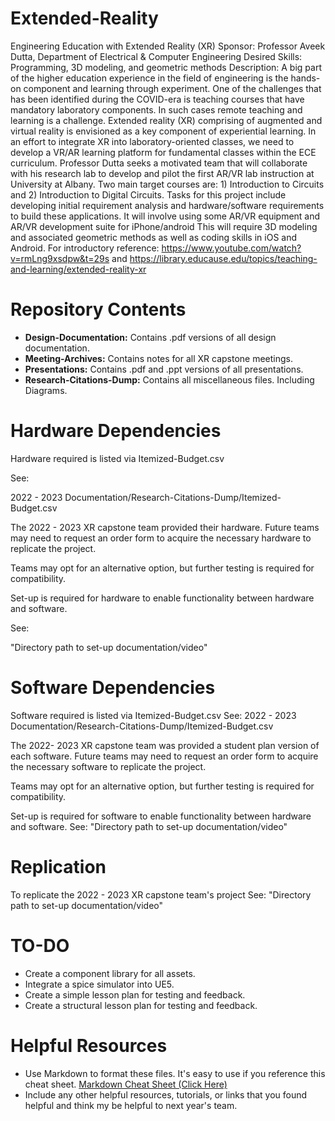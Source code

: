 # Extended-Reality

[comment]: <> (This is a comment, it will not be included)

Engineering Education with Extended Reality (XR) 
Sponsor: Professor Aveek Dutta, Department of Electrical & Computer Engineering 
Desired Skills:  Programming, 3D modeling, and geometric methods 
Description: A big part of the higher education experience in the field of engineering is the hands-on component and learning through experiment.
One of the challenges that has been identified during the COVID-era is teaching courses that have mandatory laboratory components.
In such cases remote teaching and learning is a challenge.
Extended reality (XR) comprising of augmented and virtual reality is envisioned as a key component of experiential learning.
In an effort to integrate XR into laboratory-oriented classes, we need to develop a VR/AR learning platform for fundamental classes within the ECE curriculum.
Professor Dutta seeks a motivated team that will collaborate with his research lab to develop and pilot the first AR/VR lab instruction at University at Albany.
Two main target courses are: 1) Introduction to Circuits and 2) Introduction to Digital Circuits.
Tasks for this project include developing initial requirement analysis and hardware/software requirements to build these applications.
It will involve using some AR/VR equipment and AR/VR development suite for iPhone/android
This will require 3D modeling and associated geometric methods as well as coding skills in iOS and Android.
For introductory reference: https://www.youtube.com/watch?v=rmLng9xsdpw&t=29s and https://library.educause.edu/topics/teaching-and-learning/extended-reality-xr   

[comment]: <> (
//Template
//Include a very brief description [a couple sentences] of your project here. We will use this as the GitHub repository description.)

# Repository Contents

* **Design-Documentation:** Contains .pdf versions of all design documentation.
* **Meeting-Archives:** Contains notes for all XR capstone meetings.
* **Presentations:** Contains .pdf and .ppt versions of all presentations.
* **Research-Citations-Dump:** Contains all miscellaneous files. Including Diagrams.

[comment]: <> (Provide a list of all the contents in this repository. Make it easy for someone to understand what is contained here by briefly describe the contents for each folder/item.)

[comment]: <> (* **REPORT:** All repositories must include a PDF copy of the final report.)
[comment]: <> (* **FINAL PRESENTATION:** Copy of your final presentation slides.)
[comment]: <> (* **SOURCE CODE:** All source code related to the project in a very well-organized fashion.])
[comment]: <> (* **SIMULATIONS:** Include any SPICE, Simulink, or other simulations that will be useful for a future team)
[comment]: <> (* **ANY DELIVERABLES:** Include anything that is relevant and helpful to either the stakeholder or next year's team.)
[comment]: <> (* **PASSWORDS/HOSTNAMES:** Include any usernames, passwords, and/or hostnames that are needed or useful [such as anything on a backend server]. If you have this information, include two copies of the report. One copy named "REPORT_SENSITIVE.pdf" that contains an appendix with this information, and another copy that does not contain this information.)

# Hardware Dependencies

Hardware required is listed via Itemized-Budget.csv
 
See:
 
2022 - 2023 Documentation/Research-Citations-Dump/Itemized-Budget.csv
 
The 2022 - 2023 XR capstone team provided their hardware.
Future teams may need to request an order form to acquire the necessary hardware to replicate the project.
 
Teams may opt for an alternative option, but further testing is required for compatibility.
 
Set-up is required for hardware to enable functionality between hardware and software.
 
See:
 
"Directory path to set-up documentation/video"

[comment]: <> (* What hardware would the next team need to replicate your work? Include links to specific equipment when possible.)
[comment]: <> (* Who has the equipment [professor, stakeholder, etc...]? Do they need to purchase anything?)
[comment]: <> (* Is anything needed to be assembled to replicate your work?)
[comment]: <> (* What testing equipment did you use? [if applicable])

# Software Dependencies

Software required is listed via Itemized-Budget.csv
See:
2022 - 2023 Documentation/Research-Citations-Dump/Itemized-Budget.csv

The 2022- 2023 XR capstone team was provided a student plan version of each software.
Future teams may need to request an order form to acquire the necessary software to replicate the project.

Teams may opt for an alternative option, but further testing is required for compatibility.

Set-up is required for software to enable functionality between hardware and software.
See:
"Directory path to set-up documentation/video"

[comment]: <> (* Is there any software necessary to replicate your work?)
[comment]: <> (* Is the software free? If you needed a license, how did you get access?)
[comment]: <> (* Are there any libraries that you used?)
[comment]: <> (* What development environment [IDE] did you use)
[comment]: <> (* Any difficult set-up or configuration procedures? If so, please document.)
[comment]: <> (* Include links when possible.)

# Replication

To replicate the 2022 - 2023 XR capstone team's project
See:
"Directory path to set-up documentation/video"

[comment]: <> (* How should the next team run your work?)
[comment]: <> (* How would someone know if they successfully replicated your work? What results should they see?)
[comment]: <> (* Does the team need any testing equipment to replicate your results?)

# TO-DO

* Create a component library for all assets.
* Integrate a spice simulator into UE5.
* Create a simple lesson plan for testing and feedback.
* Create a structural lesson plan for testing and feedback.

[comment]: <> (* Provide an example of critical next steps here.)
[comment]: <> (* Bullet point out a few important tasks for the next team to accomplish)
[comment]: <> (* What parts of the project are still work-in-progress? Make sure to clearly indicate this, as to not confuse the team.)

# Helpful Resources


* Use Markdown to format these files. It's easy to use if you reference this cheat sheet. [Markdown Cheat Sheet (Click Here)](https://www.markdownguide.org/cheat-sheet/)
* Include any other helpful resources, tutorials, or links that you found helpful and think my be helpful to next year's team.
